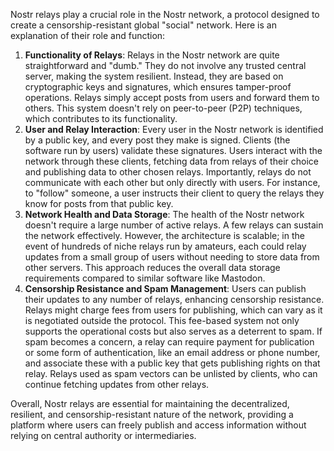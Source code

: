 Nostr relays play a crucial role in the Nostr network, a protocol designed to create a censorship-resistant global "social" network. Here is an explanation of their role and function:

1.  **Functionality of Relays**: Relays in the Nostr network are quite straightforward and "dumb." They do not involve any trusted central server, making the system resilient. Instead, they are based on cryptographic keys and signatures, which ensures tamper-proof operations. Relays simply accept posts from users and forward them to others. This system doesn't rely on peer-to-peer (P2P) techniques, which contributes to its functionality​​.
2.  **User and Relay Interaction**: Every user in the Nostr network is identified by a public key, and every post they make is signed. Clients (the software run by users) validate these signatures. Users interact with the network through these clients, fetching data from relays of their choice and publishing data to other chosen relays. Importantly, relays do not communicate with each other but only directly with users. For instance, to "follow" someone, a user instructs their client to query the relays they know for posts from that public key​​.
3.  **Network Health and Data Storage**: The health of the Nostr network doesn't require a large number of active relays. A few relays can sustain the network effectively. However, the architecture is scalable; in the event of hundreds of niche relays run by amateurs, each could relay updates from a small group of users without needing to store data from other servers. This approach reduces the overall data storage requirements compared to similar software like Mastodon​​.
4.  **Censorship Resistance and Spam Management**: Users can publish their updates to any number of relays, enhancing censorship resistance. Relays might charge fees from users for publishing, which can vary as it is negotiated outside the protocol. This fee-based system not only supports the operational costs but also serves as a deterrent to spam. If spam becomes a concern, a relay can require payment for publication or some form of authentication, like an email address or phone number, and associate these with a public key that gets publishing rights on that relay. Relays used as spam vectors can be unlisted by clients, who can continue fetching updates from other relays​​.

Overall, Nostr relays are essential for maintaining the decentralized, resilient, and censorship-resistant nature of the network, providing a platform where users can freely publish and access information without relying on central authority or intermediaries.
